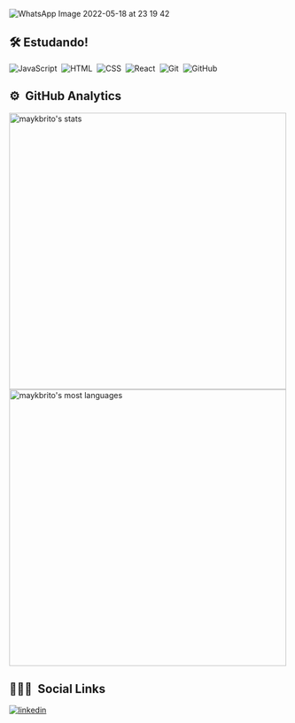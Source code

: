 ![WhatsApp Image 2022-05-18 at 23 19 42](https://user-images.githubusercontent.com/85132779/169193590-12eda5e4-9829-4c9d-bff2-b34391f223a6.jpeg)


## 🛠 Estudando!

![JavaScript](https://img.shields.io/badge/-JavaScript-05122A?style=flat&logo=javascript)&nbsp;
![HTML](https://img.shields.io/badge/-HTML-05122A?style=flat&logo=HTML5)&nbsp;
![CSS](https://img.shields.io/badge/-CSS-05122A?style=flat&logo=CSS3&logoColor=1572B6)&nbsp;
![React](https://img.shields.io/badge/-React-05122A?style=flat&logo=react)&nbsp;
![Git](https://img.shields.io/badge/-Git-05122A?style=flat&logo=git)&nbsp;
![GitHub](https://img.shields.io/badge/-GitHub-05122A?style=flat&logo=github)&nbsp;


## ⚙️ &nbsp;GitHub Analytics

<p align="left">
<img width="500em" src="https://github-readme-stats.vercel.app/api?username=Matheus-9&show_icons=true&theme=vision-friendly-dark" alt="maykbrito's stats"/>
<img width="500em" src="https://github-readme-stats.vercel.app/api/top-langs/?username=Matheus-9&layout=compact&theme=vision-friendly-dark" alt="maykbrito's most languages"/>
</p>


## 👨🏽‍🦲 &nbsp;Social Links


<a href="www.linkedin.com/in/matheus9" target="_blank">
  <img align="center" src="https://img.shields.io/badge/-matheussoares-05122A?style=flat&logo=linkedin" alt="linkedin"/>
</a>






<!--
**maykbrito/maykbrito** is a ✨ _special_ ✨ repository because its `README.md` (this file) appears on your GitHub profile.

Here are some ideas to get you started:

- 🔭 I’m currently working on ...
- 🌱 I’m currently learning ...
- 👯 I’m looking to collaborate on ...
- 🤔 I’m looking for help with ...
- 💬 Ask me about ...
- 📫 How to reach me: ...
- 😄 Pronouns: ...
- ⚡ Fun fact: ...
-->
